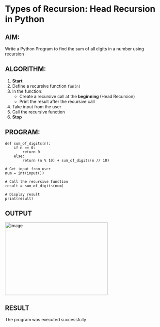 # Types of Recursion: Head Recursion in Python

##  AIM:
Write a Python Program to find the sum of all digits in a number using recursion

## ALGORITHM:

1. **Start**
2. Define a recursive function `fun(n)`
3. In the function:
   - Create a recursive call at the **beginning** (Head Recursion)
   - Print the result after the recursive call
4. Take input from the user
5. Call the recursive function
7. **Stop**

## PROGRAM:
```
def sum_of_digits(n):
    if n == 0:
        return 0
    else:
        return (n % 10) + sum_of_digits(n // 10)

# Get input from user
num = int(input())

# Call the recursive function
result = sum_of_digits(num)

# Display result
print(result)
```


## OUTPUT
<img width="338" height="240" alt="image" src="https://github.com/user-attachments/assets/23388787-089e-40ff-83fb-2d8fe281aab0" />

## RESULT
The program was executed successfully
